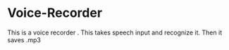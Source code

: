 # Voice-Recorder
This is a voice recorder . This takes speech input and recognize it. Then it saves .mp3
